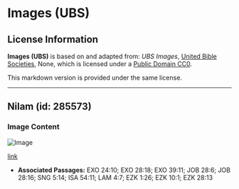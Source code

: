 # Images (UBS)

## License Information

**Images (UBS)** is based on and adapted from: _UBS Images_, [United Bible Societies](https://unitedbiblesocieties.org/), None, which is licensed under a [Public Domain CC0](https://creativecommons.org/public-domain/cc0/).

This markdown version is provided under the same license.



--------------------------------

## Nilam (id: 285573)

### Image Content

![Image](https://cdn.aquifer.bible/aquifer-content/resources/Media/WEB-0790_sapphire.jpg)

[link](https://cdn.aquifer.bible/aquifer-content/resources/Media/WEB-0790_sapphire.jpg)

* **Associated Passages:** EXO 24:10; EXO 28:18; EXO 39:11; JOB 28:6; JOB 28:16; SNG 5:14; ISA 54:11; LAM 4:7; EZK 1:26; EZK 10:1; EZK 28:13

